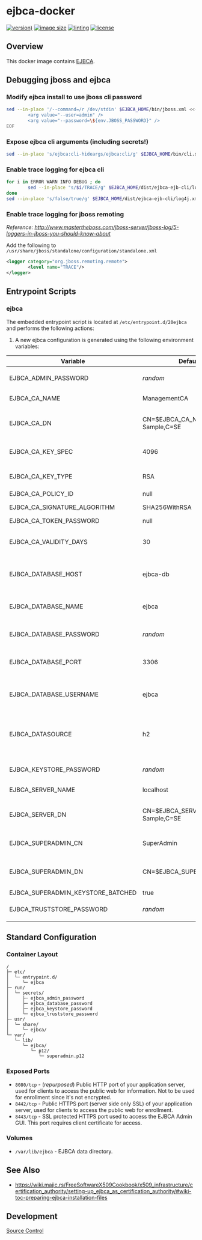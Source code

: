 # ejbca-docker

[![version)](https://img.shields.io/docker/v/crashvb/ejbca/latest)](https://hub.docker.com/repository/docker/crashvb/ejbca)
[![image size](https://img.shields.io/docker/image-size/crashvb/ejbca/latest)](https://hub.docker.com/repository/docker/crashvb/ejbca)
[![linting](https://img.shields.io/badge/linting-hadolint-yellow)](https://github.com/hadolint/hadolint)
[![license](https://img.shields.io/github/license/crashvb/ejbca-docker.svg)](https://github.com/crashvb/ejbca-docker/blob/master/LICENSE.md)

## Overview

This docker image contains [EJBCA](https://ejbca.org/).

## Debugging jboss and ejbca

### Modify ejbca install to use jboss cli password

```bash
sed --in-place '/--command=/r /dev/stdin' $EJBCA_HOME/bin/jboss.xml <<- EOF
        <arg value="--user=admin" />
        <arg value="--password=\${env.JBOSS_PASSWORD}" />
EOF
```

### Expose ejbca cli arguments (including secrets!)

```bash
sed --in-place 's/ejbca:cli-hideargs/ejbca:cli/g' $EJBCA_HOME/bin/cli.xml
```

### Enable trace logging for ejbca cli

```bash
for i in ERROR WARN INFO DEBUG ; do
        sed --in-place "s/$i/TRACE/g" $EJBCA_HOME/dist/ejbca-ejb-cli/log4j.xml
done
sed --in-place 's/false/true/g' $EJBCA_HOME/dist/ejbca-ejb-cli/log4j.xml
```

### Enable trace logging for jboss remoting

_Reference: http://www.mastertheboss.com/jboss-server/jboss-log/5-loggers-in-jboss-you-should-know-about_

Add the following to `/usr/share/jboss/standalone/configuration/standalone.xml`
```xml
<logger category="org.jboss.remoting.remote">
        <level name="TRACE"/>
</logger>
```

## Entrypoint Scripts

### ejbca

The embedded entrypoint script is located at `/etc/entrypoint.d/20ejbca` and performs the following actions:

1. A new ejbca configuration is generated using the following environment variables:

 | Variable | Default Value | Description |
 | ---------| ------------- | ----------- |
 | EJBCA\_ADMIN\_PASSWORD | _random_ | The ejbca `admin` password. |
 | EJBCA\_CA\_NAME | ManagementCA | The name of the CA. |
 | EJBCA\_CA\_DN | CN=$EJBCA\_CA\_NAME,O=EJBCA Sample,C=SE | The distinguished name of the CA. |
 | EJBCA\_CA\_KEY\_SPEC | 4096 | The cryptographic key length. |
 | EJBCA\_CA\_KEY\_TYPE | RSA | The cryptography algorithm. |
 | EJBCA\_CA\_POLICY\_ID | null |  |
 | EJBCA\_CA\_SIGNATURE\_ALGORITHM | SHA256WithRSA | The signature algorithm. |
 | EJBCA\_CA\_TOKEN\_PASSWORD | null |  |
 | EJBCA\_CA\_VALIDITY\_DAYS | 30 | The time, in days, for which the CA is valid. |
 | EJBCA\_DATABASE\_HOST | ejbca-db | The ejbca database hostname. (mysql only) |
 | EJBCA\_DATABASE\_NAME | ejbca | The ejbca database name. (mysql only) |
 | EJBCA\_DATABASE\_PASSWORD | _random_ | The ejbca `database` password. |
 | EJBCA\_DATABASE\_PORT | 3306 | The ejbca database port. (mysql only) |
 | EJBCA\_DATABASE\_USERNAME | ejbca | The ejbca database username. (mysql only) |
 | EJBCA\_DATASOURCE | h2 | The datasource type (h2, postgres, mariadb, etc ...) |
 | EJBCA\_KEYSTORE\_PASSWORD | _random_ | The ejbca `keystore` password. |
 | EJBCA\_SERVER\_NAME | localhost | The name of the server. |
 | EJBCA\_SERVER\_DN | CN=$EJBCA\_SERVER\_NAME,O=EJBCA Sample,C=SE | The distinguished name of the server. |
 | EJBCA\_SUPERADMIN\_CN | SuperAdmin | The common name of the administrator. |
 | EJBCA\_SUPERADMIN\_DN | CN=$EJBCA\_SUPERADMIN\_CN | The distinguised name of the administrator.  |
 | EJBCA\_SUPERADMIN\_KEYSTORE\_BATCHED | true |  |
 | EJBCA\_TRUSTSTORE\_PASSWORD | _random_ | The ejbca `truststore` password. |

## Standard Configuration

### Container Layout

```
/
├─ etc/
│  └─ entrypoint.d/
│     └─ ejbca
├─ run/
│  └─ secrets/
│     ├─ ejbca_admin_password
│     ├─ ejbca_database_password
│     ├─ ejbca_keystore_password
│     └─ ejbca_truststore_password
├─ usr/
│  └─ share/
│     └─ ejbca/
└─ var/
   └─ lib/
      └─ ejbca/
         └─ p12/
            └─ superadmin.p12
```

### Exposed Ports

* `8080/tcp` - (_repurposed_) Public HTTP port of your application server, used for clients to access the public web for information. Not to be used for enrollment since it's not encrypted.
* `8442/tcp` - Public HTTPS port (server side only SSL) of your application server, used for clients to access the public web for enrollment.
* `8443/tcp` - SSL protected HTTPS port used to access the EJBCA Admin GUI. This port requires client certificate for access.

### Volumes

* `/var/lib/ejbca` - EJBCA data directory.

## See Also

* https://wiki.majic.rs/FreeSoftwareX509Cookbook/x509_infrastructure/certification_authority/setting-up_ejbca_as_certification_authority/#wiki-toc-preparing-ejbca-installation-files

## Development

[Source Control](https://github.com/crashvb/ejbca-docker)

